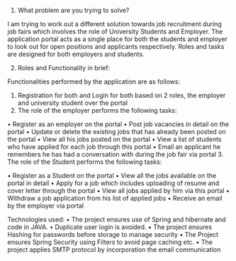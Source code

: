 1.	What problem are you trying to solve?
            
  I am trying to work out a different solution towards job recruitment during job fairs which involves the role of University Students and Employer. The application portal acts as a single place for both the students and employer to look out for open positions and applicants respectively. Roles and tasks are designed for both employers and students.

2.	Roles and Functionality in brief:

Functionalities performed by the application are as follows:

1.	Registration for both and Login for both based on 2 roles, the employer and university student over the portal
2.	The role of the employer performs the following tasks: 

  •	 Register as an employer on the portal
  •	Post job vacancies in detail on the portal
  •	Update or delete the existing jobs that has already been posted on the portal
  •	View all his jobs posted on the portal
  •	View a list of students who have applied for each job through this portal
  •	Email an applicant he remembers he has had a conversation with during the job fair via portal
3.	The role of the Student performs the following tasks:

  •	Register as a Student on the portal
  •	View all the jobs available on the portal in detail
  •	Apply for a job which includes uploading of resume and cover letter through the portal
  •	View all jobs applied by him via this portal
  •	Withdraw a job application from his list of applied jobs
  •	Receive an email by the employer via portal

 Technologies used:
  •	The project ensures use of Spring and hibernate and code in JAVA. 
  •	Duplicate user login is avoided.
  •	The project ensures Hashing for passwords before storage to manage security
  •	The Project ensures Spring Security using Filters to avoid page caching etc.
  •	The project applies SMTP protocol by incorporation the email communication
